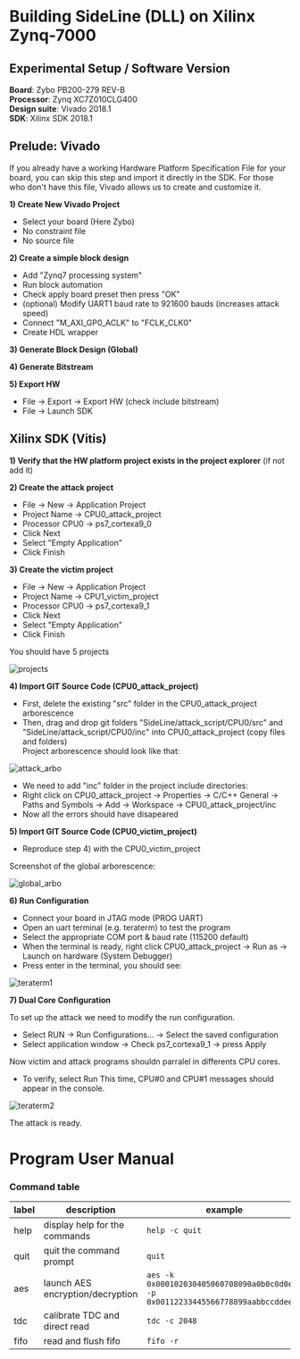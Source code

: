 # Building SideLine (DLL) on Xilinx Zynq-7000


## Experimental Setup / Software Version

**Board**: Zybo PB200-279 REV-B  
**Processor**: Zynq XC7Z010CLG400  
**Design suite**: Vivado 2018.1  
**SDK**: Xilinx SDK 2018.1  

## Prelude: Vivado

If you already have a working Hardware Platform Specification File for your board, you can skip this step and import it directly in the SDK.
For those who don't have this file, Vivado allows us to create and customize it. 

**1) Create New Vivado Project**
  - Select your board (Here Zybo)
  - No constraint file
  - No source file
  
**2) Create a simple block design**
  - Add "Zynq7 processing system"
  - Run block automation
  - Check apply board preset then press "OK"
  - (optional) Modify UART1 baud rate to 921600 bauds (increases attack speed)
  - Connect "M_AXI_GP0_ACLK" to "FCLK_CLK0"
  - Create HDL wrapper
  
**3) Generate Block Design (Global)**

**4) Generate Bitstream**

**5) Export HW**
- File -> Export -> Export HW (check include bitstream)
- File -> Launch SDK

## Xilinx SDK (Vitis)

**1) Verify that the HW platform project exists in the project explorer** (if not add it)

**2) Create the attack project**
  - File -> New -> Application Project
  - Project Name -> CPU0_attack_project
  - Processor CPU0 -> ps7_cortexa9_0
  - Click Next 
  - Select "Empty Application"
  - Click Finish

**3) Create the victim project**
  - File -> New -> Application Project
  - Project Name -> CPU1_victim_project
  - Processor CPU0 -> ps7_cortexa9_1
  - Click Next 
  - Select "Empty Application"
  - Click Finish

You should have 5 projects

![projects](https://user-images.githubusercontent.com/67143135/85715121-65389c00-b6eb-11ea-9028-1e2ac7de4e1d.PNG)


**4) Import GIT Source Code (CPU0_attack_project)**
  - First, delete the existing "src" folder in the CPU0_attack_project arborescence
  - Then, drag and drop git folders  "SideLine/attack_script/CPU0/src" and "SideLine/attack_script/CPU0/inc" into CPU0_attack_project (copy files and folders)  
 Project arborescence should look like that: 
 
 ![attack_arbo](https://user-images.githubusercontent.com/67143135/85715557-df692080-b6eb-11ea-8354-8745e1370017.PNG)
 
 - We need to add "inc" folder in the project include directories:
 - Right click on CPU0_attack_project -> Properties -> C/C++ General -> Paths and Symbols -> Add -> Workspace -> CPU0_attack_project/inc
 - Now all the errors should have disapeared
 
 **5) Import GIT Source Code (CPU0_victim_project)**
  - Reproduce step 4) with the CPU0_victim_project
  
Screenshot of the global arborescence: 

![global_arbo](https://user-images.githubusercontent.com/67143135/85715495-ce201400-b6eb-11ea-8279-ebc533fdf40d.PNG)

**6) Run Configuration**

- Connect your board in JTAG mode (PROG UART)
- Open an uart terminal (e.g. teraterm) to test the program
- Select the appropriate COM port & baud rate (115200 default)
- When the terminal is ready, right click CPU0_attack_project -> Run as -> Launch on hardware (System Debugger)
- Press enter in the terminal, you should see:

![teraterm1](https://user-images.githubusercontent.com/67143135/85725080-142da580-b6f5-11ea-9455-689780df846a.PNG)

**7) Dual Core Configuration**

To set up the attack we need to modify the run configuration. 

- Select RUN -> Run Configurations... -> Select the saved configuration
- Select application window -> Check ps7_cortexa9_1 -> press Apply

Now victim and attack programs shouldn parralel in differents CPU cores.
- To verify, select Run
This time, CPU#0 and CPU#1 messages should appear in the console.

![teraterm2](https://user-images.githubusercontent.com/67143135/85725245-3aebdc00-b6f5-11ea-8a32-45431654139a.PNG)


The attack is ready.


# Program User Manual 

### Command table
| label 	| description                      	| example                                                                           	|
|-------	|----------------------------------	|-----------------------------------------------------------------------------------	|
| help  	| display help for the commands    	| `help -c quit`                                                                        |
| quit  	| quit the command prompt         	| `quit`                                                                            	|
| aes   	| launch AES encryption/decryption 	| `aes -k 0x000102030405060708090a0b0c0d0e0f -p 0x00112233445566778899aabbccddeeff` 	|
| tdc   	| calibrate TDC and direct read    	| `tdc -c 2048`                                                                     	|
| fifo   	| read and flush fifo           	| `fifo -r`                                                                         	|









  



